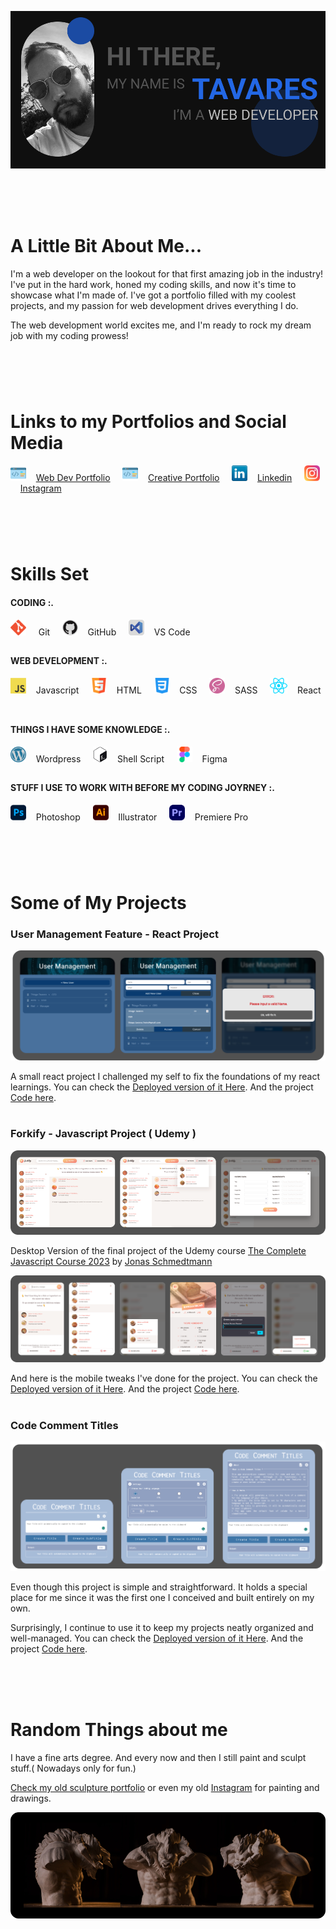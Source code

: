 [![header-img](images/header-img.png)](https://webdev.thiagotavares.com/)

<br>
<br>
<br>

# A Little Bit About Me...

I'm a web developer on the lookout for that first amazing job in the industry!
I've put in the hard work, honed my coding skills, and now it's time to showcase what I'm made of. I've got a portfolio filled with my coolest projects, and my passion for web development drives everything I do.

The web development world excites me, and I'm ready to rock my dream job with my coding prowess!

#

#

<br>
<br>

# Links to my Portfolios and Social Media

<img src="icons/code.png" alt="Code-icon" height="25px">&nbsp;&nbsp;&nbsp; [Web Dev Portfolio](https://webdev.thiagotavares.com/) &nbsp;&nbsp;&nbsp;
<img src="icons/code.png" alt="Code-icon" height="25px">&nbsp;&nbsp;&nbsp; [Creative Portfolio](https://thiagotavares.com/) &nbsp;&nbsp;&nbsp;
<img src="icons/linkedin.png" alt="LinkedIn-icon" height="25px">&nbsp;&nbsp;&nbsp; [Linkedin](https://www.linkedin.com/in/ttavaresf/) &nbsp;&nbsp;&nbsp;
<img src="icons/instagram.png" alt="LinkedIn-icon" height="25px">&nbsp;&nbsp;&nbsp; [Instagram](https://www.instagram.com/dateuspulo/) &nbsp;&nbsp;&nbsp;

#

#

<br>
<br>

# Skills Set

#### CODING :.

<img src="icons/git.png" alt="Git-icon" height="25px"> &nbsp;&nbsp;&nbsp; Git &nbsp;&nbsp;&nbsp;
<img src="icons/github.png" alt="GitHub-icon" height="25px">&nbsp;&nbsp;&nbsp; GitHub &nbsp;&nbsp;&nbsp;
<img src="icons/vscode.png" alt="VisualStudioCode-icon" height="25px">&nbsp;&nbsp;&nbsp; VS Code &nbsp;&nbsp;&nbsp;

##

#### WEB DEVELOPMENT :.

<img src="icons/javascript.png" alt="Javascript-icon" height="25px">&nbsp;&nbsp;&nbsp; Javascript &nbsp;&nbsp;&nbsp;
<img src="icons/html.png" alt="HTML-icon" height="25px">&nbsp;&nbsp;&nbsp; HTML &nbsp;&nbsp;&nbsp;
<img src="icons/css.png" alt="CSS-icon" height="25px">&nbsp;&nbsp;&nbsp; CSS &nbsp;&nbsp;&nbsp;
<img src="icons/sass.png" alt="SASS-icon" height="25px">&nbsp;&nbsp;&nbsp; SASS &nbsp;&nbsp;&nbsp;
<img src="icons/react.png" alt="React-icon" height="25px">&nbsp;&nbsp;&nbsp; React &nbsp;&nbsp;&nbsp;

##

#### THINGS I HAVE SOME KNOWLEDGE :.

<img src="icons/wordpress.png" alt="Wordpress-icon" height="25px">&nbsp;&nbsp;&nbsp; Wordpress &nbsp;&nbsp;&nbsp;
<img src="icons/shellscript.png" alt="Shell-Script-icon" height="25px">&nbsp;&nbsp;&nbsp; Shell Script &nbsp;&nbsp;&nbsp;
<img src="icons/figma.png" alt="Figma-icon" height="25px">&nbsp;&nbsp;&nbsp; Figma &nbsp;&nbsp;&nbsp;

##

#### STUFF I USE TO WORK WITH BEFORE MY CODING JOYRNEY :.

<img src="icons/photoshop.png" alt="Photoshop-icon" height="25px">&nbsp;&nbsp;&nbsp; Photoshop &nbsp;&nbsp;&nbsp;
<img src="icons/illustrator.png" alt="Illustrator-icon" height="25px">&nbsp;&nbsp;&nbsp; Illustrator &nbsp;&nbsp;&nbsp;
<img src="icons/premiere-pro.png" alt="Premiere-Pro-icon" height="25px">&nbsp;&nbsp;&nbsp; Premiere Pro &nbsp;&nbsp;&nbsp;

##

#

<br>
<br>

# Some of My Projects

### User Management Feature - React Project

[![user-management](images/projects/user-management.png)](https://tavares-user-management-feature.netlify.app/)

A small react project I challenged my self to fix the foundations of my react learnings. You can check the [ Deployed version of it Here](https://tavares-user-management-feature.netlify.app/). And the project [Code here](https://github.com/T-Tavares/user-management-feature).

#

### Forkify - Javascript Project ( Udemy )

[![forkify](images/projects/forkify-dskt.png)](https://forkify-tavares.netlify.app/)

Desktop Version of the final project of the Udemy course [The Complete Javascript Course 2023](https://www.udemy.com/course/the-complete-javascript-course/learn/lecture/22648975?start=345#overview) by [Jonas Schmedtmann](https://www.udemy.com/user/jonasschmedtmann/)

[![forkify](images/projects/forkify.png)](https://forkify-tavares.netlify.app/)

And here is the mobile tweaks I've done for the project. You can check the [ Deployed version of it Here](https://forkify-tavares.netlify.app/). And the project [Code here](https://github.com/T-Tavares/tavares-forkify-udemy-course).

#

### Code Comment Titles

[![code-comment-titles](images/projects/code-comment-titles.png)](https://t-tavares.github.io/Code-Comment-Titles/)

Even though this project is simple and straightforward. It holds a special place for me since it was the first one I conceived and built entirely on my own.

Surprisingly, I continue to use it to keep my projects neatly organized and well-managed.
You can check the [ Deployed version of it Here](https://t-tavares.github.io/Code-Comment-Titles/). And the project [Code here](https://github.com/T-Tavares/Code-Comment-Titles).

<br>
<br>
<br>

# Random Things about me

I have a fine arts degree. And every now and then I still paint and sculpt stuff.( Nowadays only for fun.)

[Check my old sculpture portfolio](https://sculptures.thiagotavares.com/) or even my old [Instagram](https://www.instagram.com/ttavares_/) for painting and drawings.

[![sculpture](images/sculpture.png)](https://sculptures.thiagotavares.com/)
